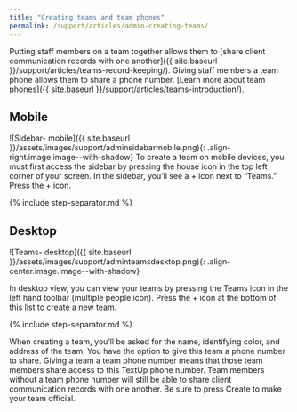 ```yaml
---
title: "Creating teams and team phones"
permalink: /support/articles/admin-creating-teams/
---
```


Putting staff members on a team together allows them to [share client communication records with one another]({{ site.baseurl }}/support/articles/teams-record-keeping/). Giving staff members a team phone allows them to share a phone number. [Learn more about team phones]({{ site.baseurl }}/support/articles/teams-introduction/).

## Mobile

![Sidebar- mobile]({{ site.baseurl }}/assets/images/support/adminsidebarmobile.png){: .align-right.image.image--with-shadow} To create a team on mobile devices, you must first access the sidebar by pressing the house icon in the top left corner of your screen. In the sidebar, you’ll see a + icon next to “Teams.” Press the + icon.

{% include step-separator.md %}

## Desktop

![Teams- desktop]({{ site.baseurl }}/assets/images/support/adminteamsdesktop.png){: .align-center.image.image--with-shadow}

In desktop view, you can view your teams by pressing the Teams icon in the left hand toolbar (multiple people icon). Press the + icon at the bottom of this list to create a new team.

{% include step-separator.md %}

When creating a team, you’ll be asked for the name, identifying color, and address of the team. You have the option to give this team a phone number to share. Giving a team a team phone number means that those team members share access to this TextUp phone number. Team members without a team phone number will still be able to share client communication records with one another. Be sure to press Create to make your team official.
